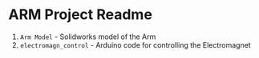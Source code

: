 # ARM Project Readme

1. `Arm Model` - Solidworks model of the Arm
2. `electromagn_control` - Arduino code for controlling the Electromagnet
